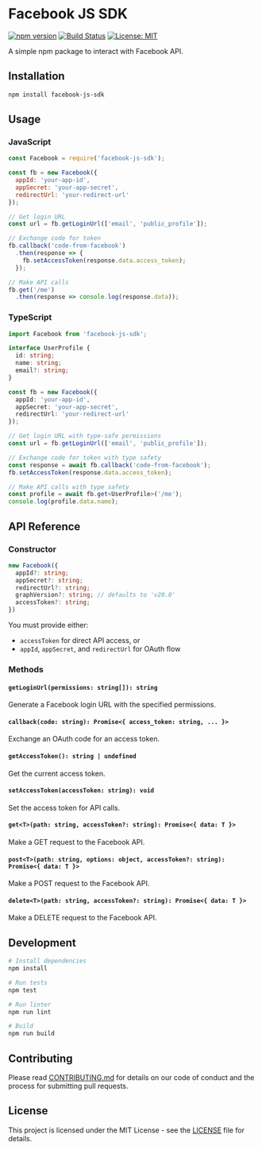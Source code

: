 # Facebook JS SDK

[![npm version](https://badge.fury.io/js/facebook-js-sdk.svg)](https://badge.fury.io/js/facebook-js-sdk)
[![Build Status](https://github.com/sohaibilyas/facebook-js-sdk/workflows/CI/badge.svg)](https://github.com/sohaibilyas/facebook-js-sdk/actions)
[![License: MIT](https://img.shields.io/badge/License-MIT-yellow.svg)](https://opensource.org/licenses/MIT)

A simple npm package to interact with Facebook API.

## Installation

```bash
npm install facebook-js-sdk
```

## Usage

### JavaScript

```javascript
const Facebook = require('facebook-js-sdk');

const fb = new Facebook({
  appId: 'your-app-id',
  appSecret: 'your-app-secret',
  redirectUrl: 'your-redirect-url'
});

// Get login URL
const url = fb.getLoginUrl(['email', 'public_profile']);

// Exchange code for token
fb.callback('code-from-facebook')
  .then(response => {
    fb.setAccessToken(response.data.access_token);
  });

// Make API calls
fb.get('/me')
  .then(response => console.log(response.data));
```

### TypeScript

```typescript
import Facebook from 'facebook-js-sdk';

interface UserProfile {
  id: string;
  name: string;
  email?: string;
}

const fb = new Facebook({
  appId: 'your-app-id',
  appSecret: 'your-app-secret',
  redirectUrl: 'your-redirect-url'
});

// Get login URL with type-safe permissions
const url = fb.getLoginUrl(['email', 'public_profile']);

// Exchange code for token with type safety
const response = await fb.callback('code-from-facebook');
fb.setAccessToken(response.data.access_token);

// Make API calls with type safety
const profile = await fb.get<UserProfile>('/me');
console.log(profile.data.name);
```

## API Reference

### Constructor

```typescript
new Facebook({
  appId?: string;
  appSecret?: string;
  redirectUrl?: string;
  graphVersion?: string; // defaults to 'v20.0'
  accessToken?: string;
})
```

You must provide either:
- `accessToken` for direct API access, or
- `appId`, `appSecret`, and `redirectUrl` for OAuth flow

### Methods

#### `getLoginUrl(permissions: string[]): string`
Generate a Facebook login URL with the specified permissions.

#### `callback(code: string): Promise<{ access_token: string, ... }>`
Exchange an OAuth code for an access token.

#### `getAccessToken(): string | undefined`
Get the current access token.

#### `setAccessToken(accessToken: string): void`
Set the access token for API calls.

#### `get<T>(path: string, accessToken?: string): Promise<{ data: T }>`
Make a GET request to the Facebook API.

#### `post<T>(path: string, options: object, accessToken?: string): Promise<{ data: T }>`
Make a POST request to the Facebook API.

#### `delete<T>(path: string, accessToken?: string): Promise<{ data: T }>`
Make a DELETE request to the Facebook API.

## Development

```bash
# Install dependencies
npm install

# Run tests
npm test

# Run linter
npm run lint

# Build
npm run build
```

## Contributing

Please read [CONTRIBUTING.md](CONTRIBUTING.md) for details on our code of conduct and the process for submitting pull requests.

## License

This project is licensed under the MIT License - see the [LICENSE](LICENSE) file for details.
